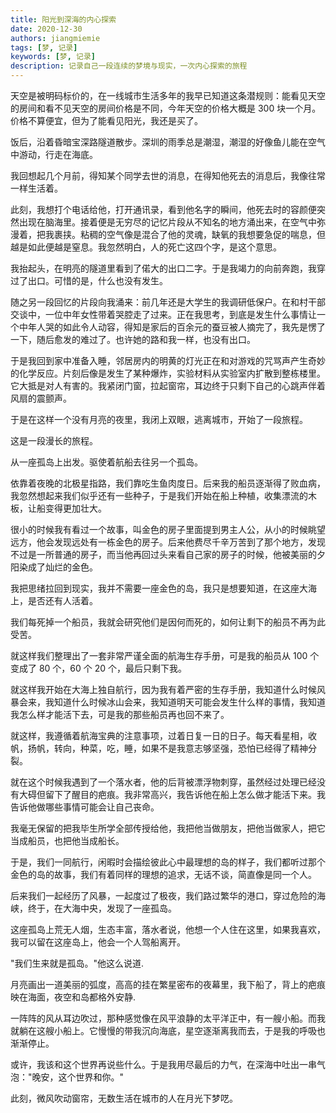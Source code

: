 ```yaml
---
title: 阳光到深海的内心探索
date: 2020-12-30
authors: jiangmiemie
tags: [梦, 记录]
keywords: [梦, 记录]
description: 记录自己一段连续的梦境与现实，一次内心探索的旅程
---
```


天空是被明码标价的，在一线城市生活多年的我早已知道这条潜规则：能看见天空的房间和看不见天空的房间价格是不同，今年天空的价格大概是 300 块一个月。价格不算便宜，但为了能看见阳光，我还是买了。

饭后，沿着昏暗宝深路隧道散步。深圳的雨季总是潮湿，潮湿的好像鱼儿能在空气中游动，行走在海底。

我回想起几个月前，得知某个同学去世的消息，在得知他死去的消息后，我像往常一样生活着。

此刻，我想打个电话给他，打开通讯录，看到他名字的瞬间，他死去时的容颜便突然出现在脑海里。接着便是无穷尽的记忆片段从不知名的地方涌出来，在空气中弥漫着，把我裹挟。粘稠的空气像是混合了他的灵魂，缺氧的我想要急促的喘息，但越是如此便越是窒息。我忽然明白，人的死亡这四个字，是这个意思。

我抬起头，在明亮的隧道里看到了偌大的出口二字。于是我竭力的向前奔跑，我穿过了出口。可惜的是，什么也没有发生。

随之另一段回忆的片段向我涌来：前几年还是大学生的我调研低保户。在和村干部交谈中，一位中年女性带着哭腔走了过来。正在我思考，到底是发生什么事情让一个中年人哭的如此令人动容，得知是家后的百余元的蚕豆被人摘完了，我先是愣了一下，随后愈发的难过了。也许她的路和我一样，也没有出口。

于是我回到家中准备入睡，邻居房内的明黄的灯光正在和对游戏的咒骂声产生奇妙的化学反应。片刻后像是发生了某种爆炸，实验材料从实验室内扩散到整栋楼里。它大抵是对人有害的。我紧闭门窗，拉起窗帘，耳边终于只剩下自己的心跳声伴着风扇的震颤声。

于是在这样一个没有月亮的夜里，我闭上双眼，逃离城市，开始了一段旅程。

这是一段漫长的旅程。

从一座孤岛上出发。驱使着航船去往另一个孤岛。

依靠着夜晚的北极星指路，我们靠吃生鱼肉度日。后来我的船员逐渐得了败血病，我忽然想起来我们似乎还有一些种子，于是我们开始在船上种植，收集漂流的木板，让船变得更加壮大。

很小的时候我有看过一个故事，叫金色的房子里面提到男主人公，从小的时候眺望远方，他会发现远处有一栋金色的房子。后来他费尽千辛万苦到了那个地方，发现不过是一所普通的房子，而当他再回过头来看自己家的房子的时候，他被美丽的夕阳染成了灿烂的金色。

我把思绪拉回到现实，我并不需要一座金色的岛，我只是想要知道，在这座大海上，是否还有人活着。

我们每死掉一个船员，我就会研究他们是因何而死的，如何让剩下的船员不再为此受苦。

就这样我们整理出了一套非常严谨全面的航海生存手册，可是我的船员从 100 个变成了 80 个，60 个 20 个，最后只剩下我。

就这样我开始在大海上独自航行，因为我有着严密的生存手册，我知道什么时候风暴会来，我知道什么时候冰山会来，我知道明天可能会发生什么样的事情，我知道我怎么样才能活下去，可是我的那些船员再也回不来了。

就这样，我遵循着航海宝典的注意事项，过着日复一日的日子。每天看星相，收帆，扬帆，转向，种菜，吃，睡，如果不是我意志够坚强，恐怕已经得了精神分裂。

就在这个时候我遇到了一个落水者，他的后背被漂浮物刺穿，虽然经过处理已经没有大碍但留下了醒目的疤痕。我非常高兴，我告诉他在船上怎么做才能活下来。我告诉他做哪些事情可能会让自己丧命。

我毫无保留的把我毕生所学全部传授给他，我把他当做朋友，把他当做家人，把它当成船员，也把他当成船长。

于是，我们一同航行，闲暇时会描绘彼此心中最理想的岛的样子，我们都听过那个金色的岛的故事，我们有着同样的理想的追求，无话不谈，简直像是同一个人。

后来我们一起经历了风暴，一起度过了极夜，我们路过繁华的港口，穿过危险的海峡，终于，在大海中央，发现了一座孤岛。

这座孤岛上荒无人烟，生态丰富，落水者说，他想一个人住在这里，如果我喜欢，我可以留在这座岛上，他会一个人驾船离开。

"我们生来就是孤岛。"他这么说道.

月亮画出一道美丽的弧度，高高的挂在繁星密布的夜幕里，我下船了，背上的疤痕映在海面，夜空和岛都格外安静.

一阵阵的风从耳边吹过，那种感觉像在风平浪静的太平洋正中，有一艘小船。而我就躺在这艘小船上。它慢慢的带我沉向海底，星空逐渐离我而去，于是我的呼吸也渐渐停止。

或许，我该和这个世界再说些什么。于是我用尽最后的力气，在深海中吐出一串气泡："晚安，这个世界和你。"

此刻，微风吹动窗帘，无数生活在城市的人在月光下梦呓。
